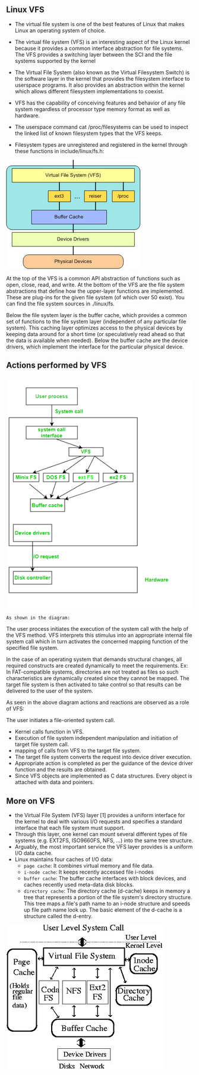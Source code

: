 ## Linux VFS
- The virtual file system is one of the best features of Linux that makes Linux an operating system of choice.

- The virtual file system (VFS) is an interesting aspect of the Linux kernel because it provides a common interface abstraction for file systems. The VFS provides a switching layer between the SCI and the file systems supported by the kernel

- The Virtual File System (also known as the Virtual Filesystem Switch) is the software layer in the kernel that provides the filesystem interface to userspace programs. It also provides an abstraction within the kernel which allows different filesystem implementations to coexist.

- VFS has the capability of conceiving features and behavior of any file system regardless of processor type memory format as well as hardware.

- The userspace command cat /proc/filesystems can be used to inspect the linked list of known filesystem types that the VFS keeps.

- Filesystem types are unregistered and registered in the kernel through these functions in include/linux/fs.h: 

![](image/linux_vfs1.jpeg)

At the top of the VFS is a common API abstraction of functions such as open, close, read, and write. At the bottom of the VFS are the file system abstractions that define how the upper-layer functions are implemented. These are plug-ins for the given file system (of which over 50 exist). You can find the file system sources in ./linux/fs.

Below the file system layer is the buffer cache, which provides a common set of functions to the file system layer (independent of any particular file system). This caching layer optimizes access to the physical devices by keeping data around for a short time (or speculatively read ahead so that the data is available when needed). Below the buffer cache are the device drivers, which implement the interface for the particular physical device.

## Actions performed by VFS
![](image/linux_vfs2.png)

`As shown in the diagram:`

The user process initiates the execution of the system call with the help of the VFS method. VFS interprets this stimulus into an appropriate internal file system call which in turn activates the concerned mapping function of the specified file system.

In the case of an operating system that demands structural changes, all required constructs are created dynamically to meet the requirements. Ex: In FAT-compatible systems, directories are not treated as files so such characteristics are dynamically created since they cannot be mapped. The target file system is then activated to take control so that results can be delivered to the user of the system.

As seen in the above diagram actions and reactions are observed as a role of VFS:

The user initiates a file-oriented system call.
- Kernel calls function in VFS.
- Execution of file system independent manipulation and initiation of target file system call.
- mapping of calls from VFS to the target file system.
- The target file system converts the request into device driver execution.
- Appropriate action is completed as per the guidance of the device driver function and the results are obtained.
- Since VFS objects are implemented as C data structures. Every object is attached with data and pointers.

## More on VFS
- the Virtual File System (VFS) layer [1] provides a uniform interface for the kernel to deal with various I/O requests and specifies a standard interface that each file system must support. 
- Through this layer, one kernel can mount several different types of file systems (e.g. EXT2FS, ISO9660FS, NFS, ...) into the same tree structure. 
- Arguably, the most important service the VFS layer provides is a uniform I/O data cache.
- Linux maintains four caches of I/O data: 
    - `page cache`: It combines virtual memory and file data. 
    - `i-node cache`: It keeps recently accessed file i-nodes 
    - `buffer cache`: The buffer cache interfaces with block devices, and caches recently used meta-data disk blocks. 
    - `directory cache`: The directory cache (d-cache) keeps in memory a tree that represents a portion of the file system's directory structure. This tree maps a file's path name to an i-node structure and speeds up file path name look up. The basic element of the d-cache is a structure called the d-entry.


![](image/linux_vfs_role.gif)